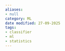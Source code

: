 ```yaml
---
aliases:
- null
category: ML
date modified: 27-09-2025
tags:
- classifier
- ml
- statistics
---
```

